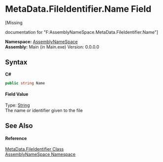 # MetaData.FileIdentifier.Name Field
 

\[Missing <summary> documentation for "F:AssemblyNameSpace.MetaData.FileIdentifier.Name"\]

**Namespace:**&nbsp;<a href="6bcc80ef-5cfd-db5f-1eb2-7297d1c16397">AssemblyNameSpace</a><br />**Assembly:**&nbsp;Main (in Main.exe) Version: 0.0.0.0

## Syntax

**C#**<br />
``` C#
public string Name
```


#### Field Value
Type: <a href="http://msdn2.microsoft.com/en-us/library/s1wwdcbf" target="_blank">String</a><br />The name or identifier given to the file

## See Also


#### Reference
<a href="d1977a21-291f-230f-7b00-abec543ec9fd">MetaData.FileIdentifier Class</a><br /><a href="6bcc80ef-5cfd-db5f-1eb2-7297d1c16397">AssemblyNameSpace Namespace</a><br />